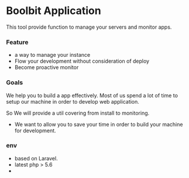 # Boolbit Application
This tool provide function to manage your servers and monitor apps.  

### Feature
* a way to manage your instance 
* Flow your development without consideration of deploy
* Become proactive monitor

### Goals

We help you to build a app effectively.
Most of us spend a lot of time to setup our machine in order to develop web application.  

So We will provide a util covering from install to monitoring.
* We want to allow you to save your time in order to build your machine for development. 

### env

* based on Laravel.  
* latest php > 5.6
*
